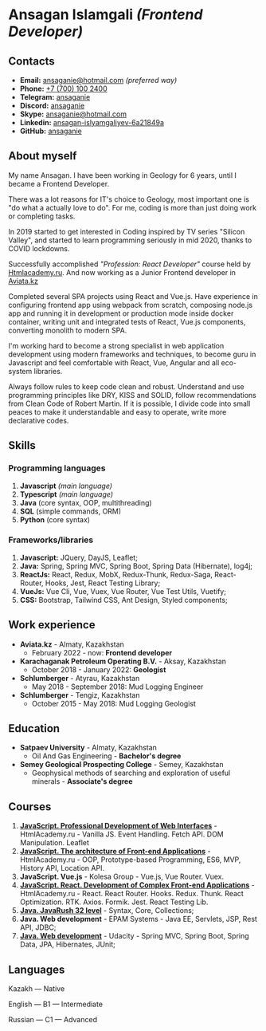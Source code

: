 # **Ansagan Islamgali** *(Frontend Developer)*

## Contacts

* **Email:** [ansaganie@hotmail.com](mailto:ansaganie@hotmail.com) *(preferred way)*
* **Phone:** [+7 (700) 100 2400](tel:+77781002400)
* **Telegram:** [ansaganie](https://t.me/ansaganie)
* **Discord:**  [ansaganie](https://discord.com/users/ansaganie#5463)
* **Skype:** [ansaganie@hotmail.com](https://join.skype.com/invite/FL1Db4wGwqSO)
* **Linkedin:** [ansagan-islyamgaliyev-6a21849a](https://www.linkedin.com/in/ansagan-islyamgaliyev-6a21849a/)
* **GitHub:** [ansaganie](https://github.com/ansaganie)

## About myself

My name Ansagan. I have been working in Geology for 6 years, until I became a Frontend Developer.

There was a lot reasons for IT's choice to Geology, most important one is "do what a actually love to do". For me, coding is more than just doing work or completing tasks.

In 2019 started to get interested in Coding inspired by TV series "Silicon Valley", and started to learn programming seriously in mid 2020, thanks to COVID lockdowns.

Successfully accomplished *"Profession: React Developer"* course held by [Htmlacademy.ru](https://htmlacademy.ru). And now working as a Junior Frontend developer in [Aviata.kz](https://aviata.kz)

Completed several SPA projects using React and Vue.js. Have experience in configuring frontend app using webpack from scratch, composing node.js app and running it in development or production mode inside docker container, writing unit and integrated tests of React, Vue.js components, converting monolith to modern SPA.

I'm working hard to become a strong specialist in web application development using modern frameworks and techniques, to become guru in Javascript and feel comfortable with React, Vue, Angular and all eco-system libraries.

Always follow rules to keep code clean and robust. Understand and use programming principles like DRY, KISS and SOLID, follow recommendations from Clean Code of Robert Martin. If it is possible, I divide code into small peaces to make it understandable and easy to operate, write more declarative codes.

## Skills

### Programming languages

1. **Javascript** *(main language)*
2. **Typescript** *(main language)*
3. **Java** (core syntax, OOP, multithreading)
4. **SQL** (simple commands, ORM)
5. **Python** (core syntax)

### Frameworks/libraries

1. **Javascript:** JQuery, DayJS, Leaflet;
2. **Java:** Spring, Spring MVC, Spring Boot, Spring Data (Hibernate), log4j;
3. **ReactJs:** React, Redux, MobX, Redux-Thunk, Redux-Saga, React-Router, Hooks, Jest, React Testing Library;
4. **VueJs:** Vue Cli, Vue, Vuex, Vue Router, Vue Test Utils, Vuetify;
5. **CSS:** Bootstrap, Tailwind CSS, Ant Design, Styled components;

## Work experience

* **Aviata.kz** - Almaty, Kazakhstan
  * February 2022 - now: **Frontend developer**
* **Karachaganak Petroleum Operating B.V.** - Aksay, Kazakhstan
  * October 2018 - January 2022: **Geologist**
* **Schlumberger** - Atyrau, Kazakhstan
  * May 2018 - September 2018: Mud Logging Engineer
* **Schlumberger** - Tengiz, Kazakhstan
  * October 2015 - May 2018: Mud Logging Geologist

## Education

* **Satpaev University** - Almaty, Kazakhstan
  * Oil And Gas Engineering - **Bachelor's degree**
* **Semey Geological Prospecting College** - Semey, Kazakhstan
  * Geophysical methods of searching and exploration of useful minerals - **Associate's degree**

## Courses

1. [**JavaScript. Professional Development of Web Interfaces**](https://assets.htmlacademy.ru/certificates/intensive/205/1704573.pdf?1626350448) - HtmlAcademy.ru - Vanilla JS. Event Handling. Fetch API. DOM Manipulation. Leaflet
2. [**JavaScript. The architecture of Front-end Applications**](https://assets.htmlacademy.ru/certificates/intensive/211/1704573.pdf?1631417950) - HtmlAcademy.ru - OOP, Prototype-based Programming, ES6, MVP, History API, Location API.
3. **JavaScript. Vue.js** - Kolesa Group - Vue.js, Vue Router. Vuex.
4. [**JavaScript. React. Development of Complex Front-end Applications**](https://assets.htmlacademy.ru/certificates/intensive/217/1704573.pdf?1637434380) - HtmlAcademy.ru - React. React Router. Hooks. Redux. Thunk. React Optimization. RTK. Axios. Formik. Jest. React Testing Lib.
5. [**Java. JavaRush 32 level**](https://javarush.ru/users/2015167) - Syntax, Core, Collections;
6. **Java. Web development** - EPAM Systems - Java EE, Servlets, JSP, Rest API, JDBC;
7. [**Java. Web development**](https://confirm.udacity.com/EWLYPQGY) - Udacity - Spring MVC, Spring Boot, Spring Data, JPA,  Hibernates, JUnit;

## Languages

Kazakh — Native

English — B1 — Intermediate

Russian — C1 — Advanced
